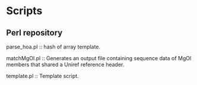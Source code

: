 # Scripts

Perl repository 
---------------

parse_hoa.pl :: hash of array template.

matchMgOl.pl :: Generates an output file containing sequence data of MgOl members that shared a Uniref reference header.

template.pl :: Template script.
